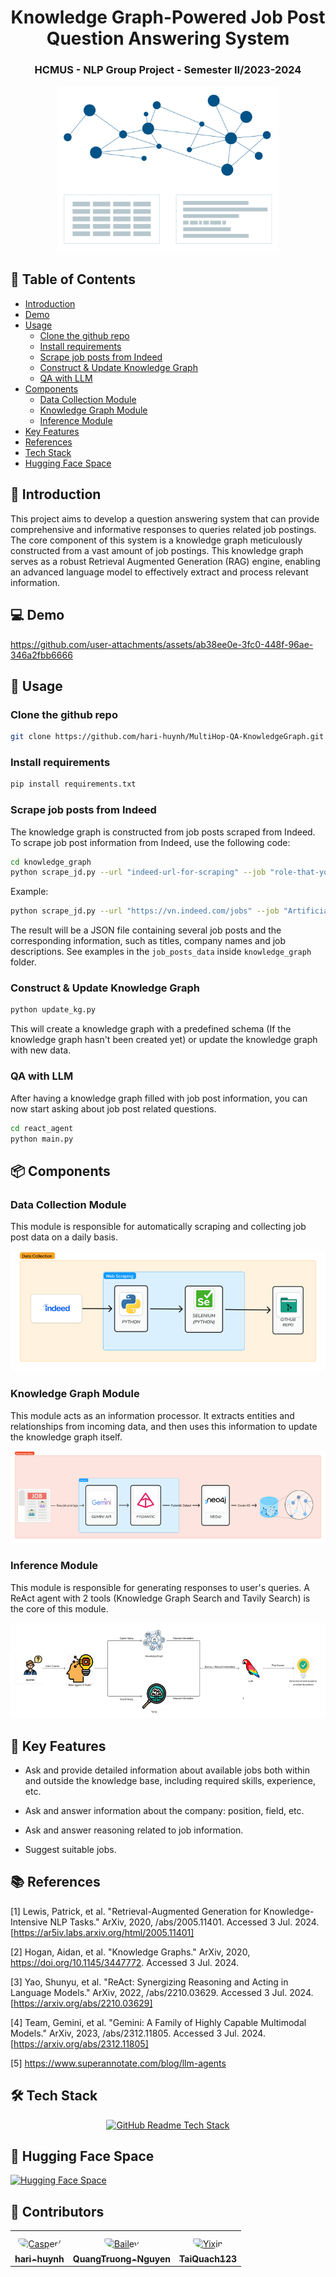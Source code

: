 <h1 align="center"><b>Knowledge Graph-Powered Job Post Question Answering System</b></h1>

<h3 align="center"><b>HCMUS - NLP Group Project - Semester II/2023-2024</b></h3>

<p align="center"> 
  <img src="images/knowledge-graph-animation.gif" alt="Sample signal" width="70%" height="10%">
</p>

## :book: **Table of Contents**
- [Introduction](#pencil-introduction)
- [Demo](#computer-demo)
- [Usage](#fork_and_knife-usage)
    - [Clone the github repo](#clone-the-github-repo)
    - [Install requirements](#install-requirements)
    - [Scrape job posts from Indeed](#scrape-job-posts-from-indeed)
    - [Construct & Update Knowledge Graph](#construct--update-knowledge-graph)
    - [QA with LLM](#qa-with-llm)
- [Components](#package-components)
    - [Data Collection Module](#data-collection-module)
    - [Knowledge Graph Module](#knowledge-graph-module)
    - [Inference Module](#inference-module)
- [Key Features](#key-key-features)
- [References](#books-references)
- [Tech Stack](#hammer_and_wrench-tech-stack)
- [Hugging Face Space](#hugs-hugging-face-space)

## :pencil: Introduction 
This project aims to develop a question answering system that can provide comprehensive and informative responses to queries related job postings. The core component of this system is a knowledge graph meticulously constructed from a vast amount of job postings. This knowledge graph serves as a robust Retrieval Augmented Generation (RAG) engine, enabling an advanced language model to effectively extract and process relevant information.


## :computer: Demo
https://github.com/user-attachments/assets/ab38ee0e-3fc0-448f-96ae-346a2fbb6666

## :fork_and_knife: Usage
###  Clone the github repo
```bash
git clone https://github.com/hari-huynh/MultiHop-QA-KnowledgeGraph.git
```

###  Install requirements
```bash
pip install requirements.txt
```
### Scrape job posts from Indeed
The knowledge graph is constructed from job posts scraped from Indeed. To scrape job post information from Indeed, use the following code:
```bash
cd knowledge_graph
python scrape_jd.py --url "indeed-url-for-scraping" --job "role-that-you-want-to-scrape" --loc "the-location"
```

Example:
```bash
python scrape_jd.py --url "https://vn.indeed.com/jobs" --job "Artificial Intelligence" --loc "Thành phố Hồ Chí Minh"
```
The result will be a JSON file containing several job posts and the corresponding information, such as titles, company names and job descriptions. See examples in the ```job_posts_data``` inside ```knowledge_graph``` folder.

### Construct & Update Knowledge Graph
```bash
python update_kg.py
```
This will create a knowledge graph with a predefined schema (If the knowledge graph hasn't been created yet) or update the knowledge graph with new data.


### QA with LLM
After having a knowledge graph filled with job post information, you can now start asking about job post related questions.
```bash
cd react_agent
python main.py
```

## :package: Components
### Data Collection Module
This module is responsible for automatically scraping and collecting job post data on a daily basis.

![Data Collection Module](images/data_collection_module.png?raw=True)
### Knowledge Graph Module
This module acts as an information processor. It extracts entities and relationships from incoming data, and then uses this information to update the knowledge graph itself.

![Knowledge Graph Module](images/knowledge_graph_module.png?raw=True)
### Inference Module
This module is responsible for generating responses to user's queries. A ReAct agent with 2 tools (Knowledge Graph Search and Tavily Search) is the core of this module.

![Inference Module](images/inference_module.png?raw=True)



## :key: **Key Features**

- Ask and provide detailed information about available jobs both within and outside the knowledge base, including required skills, experience, etc.

- Ask and answer information about the company: position, field, etc.

- Ask and answer reasoning related to job information.

- Suggest suitable jobs.

## :books: **References**
[1] Lewis, Patrick, et al. "Retrieval-Augmented Generation for Knowledge-Intensive NLP Tasks." ArXiv, 2020,  /abs/2005.11401. Accessed 3 Jul. 2024. [https://ar5iv.labs.arxiv.org/html/2005.11401]

[2] Hogan, Aidan, et al. "Knowledge Graphs." ArXiv, 2020,  https://doi.org/10.1145/3447772. Accessed 3 Jul. 2024.

[3] Yao, Shunyu, et al. "ReAct: Synergizing Reasoning and Acting in Language Models." ArXiv, 2022,  /abs/2210.03629. Accessed 3 Jul. 2024. [https://arxiv.org/abs/2210.03629]

[4] Team, Gemini, et al. "Gemini: A Family of Highly Capable Multimodal Models." ArXiv, 2023,  /abs/2312.11805. Accessed 3 Jul. 2024. [https://arxiv.org/abs/2312.11805]

[5] https://www.superannotate.com/blog/llm-agents

## :hammer_and_wrench:  **Tech Stack**
<div align="center">
  <a href="https://github-readme-tech-stack.vercel.app">
<img src="https://tinyurl.com/ranewr2c" alt="GitHub Readme Tech Stack" />
  </a>
</div>

## :hugs: Hugging Face Space
[![Hugging Face Space](https://img.shields.io/badge/Hugging%20Face-Space-yellow)](https://huggingface.co/spaces/haihuynh/Job-KnowledgeGraph-QA)



## :handshake:  **Contributors**
<table>
<tr>
    <td align="center" style="word-wrap: break-word; width: 150.0; height: 150.0">
        <a href=https://github.com/hari-huynh>
            <img src=https://avatars.githubusercontent.com/u/142809008?v=4 width="100;"  style="border-radius:50%;align-items:center;justify-content:center;overflow:hidden;padding-top:10px" alt=Casper/>
            <br />
            <sub style="font-size:14px"><b>hari-huynh</b></sub>
        </a>
    </td>
      <td align="center" style="word-wrap: break-word; width: 150.0; height: 150.0">
        <a href=https://github.com/QuangTruong-Nguyen>
            <img src=https://avatars.githubusercontent.com/u/139192880?v=4 width="100;"  style="border-radius:50%;align-items:center;justify-content:center;overflow:hidden;padding-top:10px" alt=Bailey Harrington/>
            <br />
            <sub style="font-size:14px"><b>QuangTruong-Nguyen</b></sub>
        </a>
    </td>
      <td align="center" style="word-wrap: break-word; width: 150.0; height: 150.0">
        <a href=https://github.com/TaiQuach123>
            <img src=https://avatars.githubusercontent.com/u/92372685?v=4 width="100;"  style="border-radius:50%;align-items:center;justify-content:center;overflow:hidden;padding-top:10px" alt=Yixin Shen/>
            <br />
            <sub style="font-size:14px"><b>TaiQuach123</b></sub>
        </a>
    </td>
</tr>
</table>
